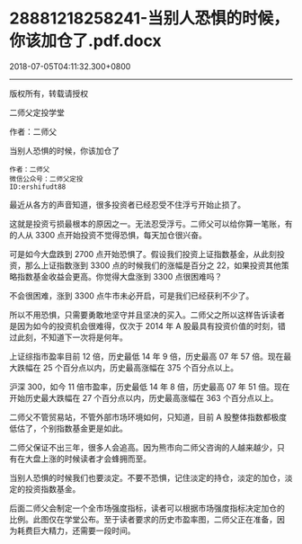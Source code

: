 # 28881218258241-当别人恐惧的时候，你该加仓了.pdf.docx

2018-07-05T04:11:32.300+0800

----

版权所有，转载请授权

二师父定投学堂

作者：二师父

当别人恐惧的时候，你该加仓了 

	作者：二师父   
	微信公众号：二师父定投   
	ID:ershifudt88   
最近从各方的声音知道，很多投资者已经忍受不住浮亏开始止损了。 

这就是投资亏损最根本的原因之一。无法忍受浮亏。二师父可以给你算一笔账，有的人从 3300 点开始投资不觉得恐惧，每天加仓很兴奋。 

可是如今大盘跌到 2700 点开始恐惧了。假设我们投资上证指数基金，从此刻投 资，那么上证指数涨到 3300 点的时候我们的涨幅是百分之 22，如果投资其他策 略指数基金收益会更高。你觉得大盘涨到 3300 点很困难吗？ 

不会很困难，涨到 3300 点牛市未必开启，可是我们已经获利不少了。 

所以不用恐惧，只需要勇敢地坚守并且坚决的买入。二师父之所以这样告诉读者 是因为如今的投资机会很难得，仅次于 2014 年 A 股最具有投资价值的时刻，错 过此刻，不知道下一次将是何年。 

上证综指市盈率目前 12 倍，历史最低 14 年 9 倍，历史最高 07 年 57 倍。现在最 大跌幅在 25 个百分点以内，历史最高涨幅在 375 个百分点以上。 

沪深 300，如今 11 倍市盈率，历史最低 14 年 8 倍，历史最高 07 年 51 倍。现在 开始历史最大跌幅在 27 个百分点以内，历史最高涨幅在 363 个百分点以上。 

二师父不管贸易站，不管外部市场环境如何，只知道，目前 A 股整体指数都极度 低估了，个别指数基金更是如此。 

二师父保证不出三年，很多人会追高。因为熊市向二师父咨询的人越来越少，只 有在大盘上涨的时候读者才会蜂拥而至。 

当别人恐惧的时候我们也要淡定。不要不恐惧，记住淡定的持仓，淡定的加仓，淡定的投资指数基金。 

后面二师父会制定一个全市场强度指标，读者可以根据市场强度指标决定加仓的 比例。此图仅在学堂公布。至于读者要求的历史市盈率图，二师父正在准备，因 为耗费巨大精力，还需要一段时间。 

